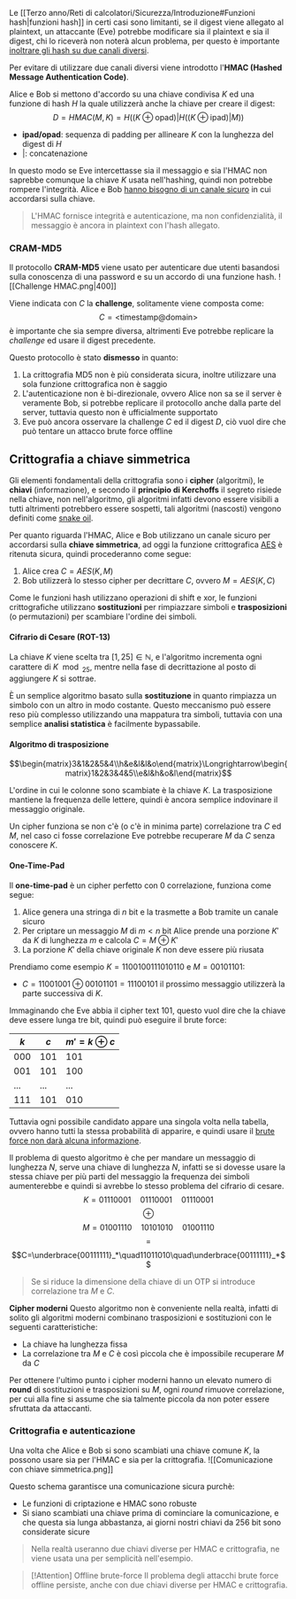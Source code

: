 Le  [[Terzo anno/Reti di calcolatori/Sicurezza/Introduzione#Funzioni hash|funzioni hash]] in certi casi sono limitanti, se il digest viene allegato al plaintext, un attaccante (Eve) potrebbe modificare sia il plaintext e sia il digest, chi lo riceverà non noterà alcun problema, per questo è importante <u>inoltrare gli hash su due canali diversi</u>.

Per evitare di utilizzare due canali diversi viene introdotto l'**HMAC (Hashed Message Authentication Code)**.

Alice e Bob si mettono d'accordo su una chiave condivisa $K$ ed una funzione di hash $H$ la quale utilizzerà anche la chiave per creare il digest:
$$D=HMAC(M,K)=H((K\oplus \text{opad})|H((K\oplus \text{ipad})|M))$$
- **ipad/opad**: sequenza di padding per allineare $K$ con la lunghezza del digest di $H$
- $|$: concatenazione

In questo modo se Eve intercettasse sia il messaggio e sia l'HMAC non saprebbe comunque la chiave $K$ usata nell'hashing, quindi non potrebbe rompere l'integrità.
Alice e Bob <u>hanno bisogno di un canale sicuro</u> in cui accordarsi sulla chiave.
>L'HMAC fornisce integrità e autenticazione, ma non confidenzialità, il messaggio è ancora in plaintext con l'hash allegato.

### CRAM-MD5
Il protocollo **CRAM-MD5** viene usato per autenticare due utenti basandosi sulla conoscenza di una password e su un accordo di una funzione hash.
![[Challenge HMAC.png|400]]

Viene indicata con $C$ la **challenge**, solitamente viene composta come: $$C=\text{<timestamp@domain>}$$
è importante che sia sempre diversa, altrimenti Eve potrebbe replicare la _challenge_ ed usare il digest precedente.

Questo protocollo è stato **dismesso** in quanto:
1. La crittografia MD5 non è più considerata sicura, inoltre utilizzare una sola funzione crittografica non è saggio
2. L'autenticazione non è bi-direzionale, ovvero Alice non sa se il server è veramente Bob, si potrebbe replicare il protocollo anche dalla parte del server, tuttavia questo non è ufficialmente supportato
3. Eve può ancora osservare la challenge $C$ ed il digest $D$, ciò vuol dire che può tentare un attacco brute force offline

## Crittografia a chiave simmetrica
Gli elementi fondamentali della crittografia sono i **cipher** (algoritmi), le **chiavi** (informazione), e secondo il **principio di Kerchoffs** il segreto risiede nella chiave, non nell'algoritmo, gli algoritmi infatti devono essere visibili a tutti altrimenti potrebbero essere sospetti, tali algoritmi (nascosti) vengono definiti come [snake oil](https://en.wikipedia.org/wiki/Snake_oil).

Per quanto riguarda l'HMAC, Alice e Bob utilizzano un canale sicuro per accordarsi sulla **chiave simmetrica**, ad oggi la funzione crittografica [AES](https://it.wikipedia.org/wiki/Advanced_Encryption_Standard) è ritenuta sicura, quindi procederanno come segue:
1. Alice crea $C=AES(K, M)$
2. Bob utilizzerà lo stesso cipher per decrittare $C$, ovvero $M=AES(K ,C)$

Come le funzioni hash utilizzano operazioni di shift e xor, le funzioni crittografiche utilizzano **sostituzioni** per rimpiazzare simboli e **trasposizioni** (o permutazioni) per scambiare l'ordine dei simboli.

#### Cifrario di Cesare (ROT-13)
La chiave $K$ viene scelta tra $[1,25]\in\mathbb{N}$, e l'algoritmo incrementa ogni carattere di $K \mod_{25}$, mentre nella fase di decrittazione al posto di aggiungere $K$ si sottrae.

È un semplice algoritmo basato sulla **sostituzione** in quanto rimpiazza un simbolo con un altro in modo costante.
Questo meccanismo può essere reso più complesso utilizzando una mappatura tra simboli, tuttavia con una semplice **analisi statistica** è facilmente bypassabile.

#### Algoritmo di trasposizione
$$\begin{matrix}3&1&2&5&4\\h&e&l&l&o\end{matrix}\Longrightarrow\begin{matrix}1&2&3&4&5\\e&l&h&o&l\end{matrix}$$

L'ordine in cui le colonne sono scambiate è la chiave $K$.
La trasposizione mantiene la frequenza delle lettere, quindi è ancora semplice indovinare il messaggio originale.

Un cipher funziona se non c'è (o c'è in minima parte) correlazione tra $C$ ed $M$, nel caso ci fosse correlazione Eve potrebbe recuperare $M$ da $C$ senza conoscere $K$.

#### One-Time-Pad
Il **one-time-pad** è un cipher perfetto con $0$ correlazione, funziona come segue:
1. Alice genera una stringa di $n$ bit e la trasmette a Bob tramite un canale sicuro
2. Per criptare un messaggio $M$ di $m<n$ bit Alice prende una porzione $K'$ da $K$ di lunghezza $m$ e calcola $C=M\oplus K'$
3. La porzione $K'$ della chiave originale $K$ non deve essere più riusata

Prendiamo come esempio $K=1100100111010110$ e $M=00101101$:
- $C=11001001\oplus 00101101=11100101$
il prossimo messaggio utilizzerà la parte successiva di $K$.

Immaginando che Eve abbia il cipher text $101$, questo vuol dire che la chiave deve essere lunga tre bit, quindi può eseguire il brute force:

| $k$ | $c$ | $m'=k\oplus c$ |
| --- | --- | -------------- |
| 000 | 101 | 101            |
| 001 | 101 | 100            |
| ... | ... | ...            |
| 111 | 101 | 010            |

Tuttavia ogni possibile candidato appare una singola volta nella tabella, ovvero hanno tutti la stessa probabilità di apparire, e quindi usare il <u>brute force non darà alcuna informazione</u>.

Il problema di questo algoritmo è che per mandare un messaggio di lunghezza $N$, serve una chiave di lunghezza $N$, infatti se si dovesse usare la stessa chiave per più parti del messaggio la frequenza dei simboli aumenterebbe e quindi si avrebbe lo stesso problema del cifrario di cesare.
$$K=01110001\quad01110001\quad01110001$$
$$\oplus$$
$$M=01001110\quad10101010\quad01001110$$
$$=$$
$$C=\underbrace{00111111}_*\quad11011010\quad\underbrace{00111111}_*$$

>Se si riduce la dimensione della chiave di un OTP si introduce correlazione tra $M$ e $C$.

**Cipher moderni**
Questo algoritmo non è conveniente nella realtà, infatti di solito gli algoritmi moderni combinano trasposizioni e sostituzioni con le seguenti caratteristiche:
- La chiave ha lunghezza fissa
- La correlazione tra $M$ e $C$ è così piccola che è impossibile recuperare $M$ da $C$

Per ottenere l'ultimo punto i cipher moderni hanno un elevato numero di **round** di sostituzioni e trasposizioni su $M$, ogni _round_ rimuove correlazione, per cui alla fine si assume che sia talmente piccola da non poter essere sfruttata da attaccanti.

### Crittografia e autenticazione
Una volta che Alice e Bob si sono scambiati una chiave comune $K$, la possono usare sia per l'HMAC e sia per la crittografia.
![[Comunicazione con chiave simmetrica.png]]

Questo schema garantisce una comunicazione sicura purchè:
- Le funzioni di criptazione e HMAC sono robuste
- Si siano scambiati una chiave prima di cominciare la comunicazione, e che questa sia lunga abbastanza, ai giorni nostri chiavi da $256$ bit sono considerate sicure

>Nella realtà useranno due chiavi diverse per HMAC e crittografia, ne viene usata una per semplicità nell'esempio.

>[!Attention] Offline brute-force
>Il problema degli attacchi brute force offline persiste, anche con due chiavi diverse per HMAC e crittografia.

